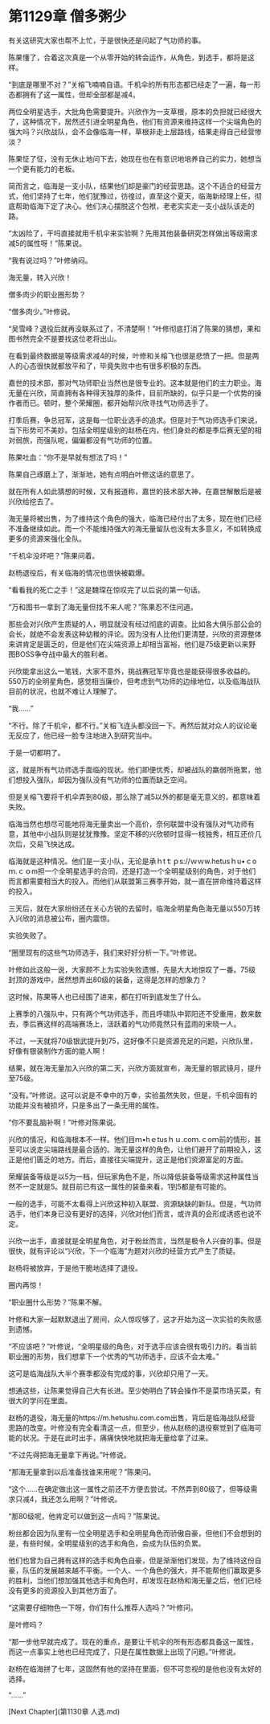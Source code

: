 # 第1129章 僧多粥少

有关这研究大家也帮不上忙，于是很快还是问起了气功师的事。

陈果懂了，合着这次真是一个从零开始的转会运作，从角色，到选手，都将是这样。

“到底是哪里不对？”关榕飞喃喃自语。千机伞的所有形态都已经走了一遍，每一形态都拥有了这一属性，但却全部都是减4。

两位全明星选手，大批角色需要提升。兴欣作为一支草根，原本的负担就已经很大了，这种情况下，居然还引进全明星角色，他们有资源来维持这样一个尖端角色的强大吗？兴欣战队，会不会像临海一样，草根非走上层路线，结果走得自己经营惨淡？

陈果怔了怔，没有无休止地问下去，她现在也在有意识地培养自己的实力，她想当一个更有能力的老板。

简而言之，临海是一支小队，结果他们却是豪门的经营思路。这个不适合的经营方式，他们坚持了七年，他们犹豫过，彷徨过，直至这个夏天，临海新经理上任，彻底帮助临海下定了决心。他们决心摆脱这个包袱，老老实实走一支小战队该走的路。

“太凶险了，干吗直接就用千机伞来实验啊？先用其他装备研究怎样做出等级需求减5的属性呀！”陈果说。

“我有说过吗？”叶修纳闷。

海无量，转入兴欣！

僧多肉少的职业圈形势？

“僧多肉少。”叶修说。

“吴雪峰？退役后就再没联系过了，不清楚啊！”叶修彻底打消了陈果的猜想，果和图书然完全不是要找这位老将出山。

在看到最终数据是等级需求减4的时候，叶修和关榕飞也很是悲愤了一把。但是两人的心态很快就都放平和了，毕竟失败中也有很多积极的东西。

嘉世的技术部，那对气功师职业当然也是很专业的。这本就是他们的主力职业。海无量在兴欣，简直拥有各种得天独厚的条件，目前所缺的，似乎只是一个优势的操作者而已。顿时，整个荣耀圈，都开始帮兴欣寻找气功师选手了。

打季后赛，争总冠军，这是每一位职业选手的追求。但是对于气功师选手们来说，当下形势可不美妙。包括全明星级别的赵杨在内，他们身处的都是季后赛无望的相对弱旅，而强队呢，偏偏都没有气功师的位置。

陈果吐血：“你不是早就有想法了吗！”

陈果自己琢磨上了，渐渐地，她有点明白叶修这话的意思了。

就在所有人如此猜想的时候，又有报道称，嘉世的技术部大神，在嘉世解散后是被兴欣给挖去了。

海无量将被出售，为了维持这个角色的强大，临海已经付出了太多，现在他们已经不准备继续如此。而一个不能维持强大的海无量留队也没有太多意义，不如转换成更多的资源来强化全队。

“千机伞没坏吧？”陈果问着。

赵杨退役后，有关临海的情况也很快被戳爆。

“看看我的死亡之手！”这是魏琛在惊叹完了以后说的第一句话。

“万和图书一拿到了海无量但找不来人呢？”陈果忍不住问道。

那些会对兴欣产生质疑的人，明显就没有经过彻底的调查。比如各大俱乐部公会的会长，就绝不会发表这种幼稚的评论。因为没有人比他们更清楚，兴欣的资源整体来讲肯定是匮乏的，但是他们在尖端资源上却相当富裕，他们是75级更新以来野图BOSS争夺战中最大的胜利者。

兴欣能拿出这么一笔钱，大家不意外，挑战赛冠军毕竟也是能获得很多收益的。550万的全明星角色，感觉相当廉价，但考虑到气功师的边缘地位，以及临海战队目前的状况，也就不难让人理解了。

“我……”

“不行。除了千机伞，都不行。”关榕飞连头都没回一下。再然后就对众人的议论毫无反应了，他已经一脸专注地进入到研究当中。

于是一切都明了。

这，就是所有气功师选手面临的现状。他们即便优秀，却被战队的羸弱所拖累，他们想投入强队，却因为强队没有气功师的位置而缺乏空间。

但是关榕飞要将千机伞弄到80级，那么除了减5以外的都是毫无意义的，都意味着失败。

临海当然也想尽可能地将海无量卖出一个高价，奈何联盟中没有强队对气功师有意，其他中小战队则是犹犹豫豫。坚定不移的兴欣顿时显得一枝独秀，相互还价几次后，交易飞快达成。

临海就是这种情况。他们是一支小队，无论是承ｈtｔｐs://ｗｗw.hetusｈu•ｃoｍ.ｃｏm担一个全明星选手的合同，还是打造一个全明星级别的角色，对于他们而言都需要相当大的投入。而他们从联盟第三赛季开始，就一直在拼命维持着这样的投入。

三天后，就在大家纷纷还在关心方锐的去留时，临海全明星角色海无量以550万转入兴欣的消息被公布，圈内震惊。

实验失败了。

“圈里现有的这些气功师选手，我们来好好分析一下。”叶修说。

叶修如此这般一说，大家顾不上为实验失败遗憾，先是大大地惊叹了一番。75级封顶的游戏中，居然想弄出80级的装备，这得是怎样的想象力？

这时候，陈果等人也已经围了进来，都在打听到底发生了什么。

上赛季的八强队中，只有两个气功师选手，而且呼啸队中郭阳还不受重用，数来数去，季后赛这样的高端赛场上，活跃着的气功师竟然只有蓝雨的宋晓一人。

不过，一天就将70级银武提升到75，这好像不只是资源充足的问题，兴欣队里，好像有银装制作方面的能人啊！

结果，就在海无量加入兴欣的第二天，兴欣方面就宣布，海无量的银武镜月，提升至75级。

“没有。”叶修说。这可以说是不幸中的万幸，实验虽然失败，但是，千机伞固有的功能并没有被损坏，只是多出了一条无用的属性。

“你不要乱脑补啊！”叶修对陈果说。

兴欣的情况，和临海根本不一样。他们目ｍ•hｅtusｈｕ.coｍ.ｃoｍ前的情形，甚至可以说走尖端路线是最合适的。海无量这样的角色，让他们避开了前期投入，这正是他们匮乏的地方。而后，直接往尖端提升，这正是他们资源富足的方面。

荣耀装备等级是以5为一档，但玩家角色不是，所以降低装备等级需求这种属性当然不一定就是5。就目前已有这一属性的装备来看，1到5都是有可能的。

一般的选手，可能不太看得上兴欣这种初入联盟、资源缺缺的新队。但是，气功师选手，他们本身已没有更好的选择，兴欣对他们而言，或许真的会形成诱惑也说不定。

兴欣一出手，直接就是全明星角色，对于粉丝而言，当然是极令人兴奋的事。但是很快，就有评论以“兴欣，下一个临海”为题对兴欣的经营方式产生了质疑。

赵杨将被放弃，于是他干脆地选择了退役。

圈内再惊！

“职业圈什么形势？”陈果不解。

叶修和大家一起默默退出了房间，众人惊叹够了，这才开始为这一次实验的失败感到遗憾。

“不应该吧？”叶修说，“全明星级的角色，对于选手应该会很有吸引力的。看当前职业圈的形势，我们想拿下一个优秀的气功师选手，应该不会太难。”

这可是临海战队大半个赛季都没有完成的事，兴欣却只用了一天。

想通这些，让陈果觉得自己大有长进。至少她明白了转会操作不是菜市场买菜，有很大的学问在里面。

赵杨的退役，海无量的https://m.hetushu.com.com出售，背后是临海战队经营思路的改变。叶修没有完全看清这一点，但至少，他从赵杨的退役察觉到了临海可能的状况。于是在此时出手，痛痛快快地就把海无量给拿了过来。

“不过先得把海无量拿下再说。”叶修说。

“那海无量拿到以后准备找谁来用呢？”陈果问。

“这个……在确定做出这一属性之前还不方便去尝试。不然弄到80级了，但等级需求只减4，我还怎么用啊？”叶修说。

“那80级呢，他肯定可以做到这一点吗？”陈果说。

粉丝都会因为队里有一位全明星选手和全明星角色而骄傲自豪，但他们不会想到的是，有些时候，全明星级别的选手和角色，会成为队伍的负累。

他们也曾为自己拥有这样的选手和角色自豪，但是渐渐他们发现，为了维持这份自豪，队伍的发展越来越不平衡。一个人、一个角色的强大，并不能帮他们赢取更多的胜利，当他们想加强其他选手和角色时，却发现在赵杨和海无量之后，他们已经没有更多的资源投入到其他方面了。

“这需要仔细物色一下呀，你们有什么推荐人选吗？”叶修问。

是叶修吗？

“那一步他早就完成了。现在的重点，是要让千机伞的所有形态都具备这一属性，而这一点事实上他也已经完成了，只是在属性数据上出现了问题。”叶修说。

赵杨在临海拼了七年，这固然有他的坚持在里面，但不可忽视的是他也没有太好的选择。

“……”



[Next Chapter](第1130章 人选.md)